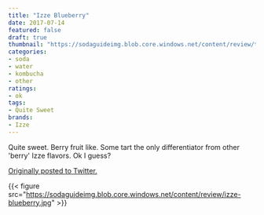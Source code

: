 ```yaml
---
title: "Izze Blueberry"
date: 2017-07-14
featured: false
draft: true
thumbnail: "https://sodaguideimg.blob.core.windows.net/content/review/thumbs/izze-blueberry.jpg"
categories:
- soda
- water
- kombucha
- other
ratings:
- ok
tags:
- Quite Sweet
brands:
- Izze
---
```


Quite sweet. Berry fruit like. Some tart the only differentiator from other 'berry' Izze flavors. Ok I guess?

[Originally posted to Twitter.](https://twitter.com/Cavorter/status/885922627675664384)

{{< figure src="https://sodaguideimg.blob.core.windows.net/content/review/izze-blueberry.jpg" >}}


